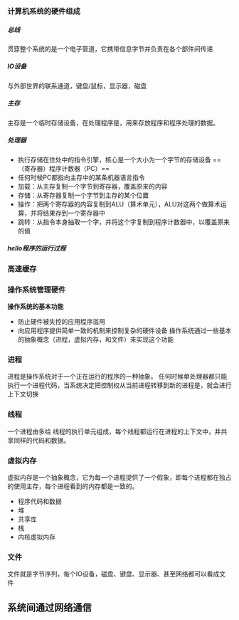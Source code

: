 ### 计算机系统的硬件组成
##### 总线
贯穿整个系统的是一个电子管道，它携带信息字节并负责在各个部件间传递
##### IO设备
与外部世界的联系通道，键盘/鼠标，显示器，磁盘
##### 主存
主存是一个临时存储设备，在处理程序是，用来存放程序和程序处理的数据。
##### 处理器
- 执行存储在住处中的指令引擎，核心是一个大小为一个字节的存储设备 ==（寄存器）程序计数器（PC）== 
- 任何时候PC都指向主存中的某条机器语言指令
- 加载：从主存复制一个字节到寄存器，覆盖原来的内容
- 存储：从寄存器复制一个字节到主存的某个位置
- 操作：把两个寄存器的内容复制到ALU（算术单元），ALU对这两个做算术运算，并将结果存到一个寄存器中
- 跳转：从指令本身抽取一个字，并将这个字复制到程序计数器中，以覆盖原来的值
##### hello程序的运行过程

### 高速缓存
### 操作系统管理硬件
**操作系统的基本功能**
- 防止硬件被失控的应用程序滥用
- 向应用程序提供简单一致的机制来控制复杂的硬件设备
操作系统通过一些基本的抽象概念（进程，虚拟内存，和文件）来实现这个功能

### 进程

进程是操作系统对于一个正在运行的程序的一种抽象。
任何时候单处理器都只能执行一个进程代码，当系统决定把控制权从当前进程转移到新的进程是，就会进行上下文切换

### 线程
一个进程由多给 线程的执行单元组成，每个线程都运行在进程的上下文中，并共享同样的代码和数据。

### 虚拟内存

虚拟内存是一个抽象概念，它为每一个进程提供了一个假象，即每个进程都在独占的使用主存，每个进程看到的内存都是一致的。
- 程序代码和数据
- 堆
- 共享库
- 栈
- 内核虚拟内存

### 文件
文件就是字节序列，每个IO设备，磁盘、键盘、显示器、甚至网络都可以看成文件

## 系统间通过网络通信


